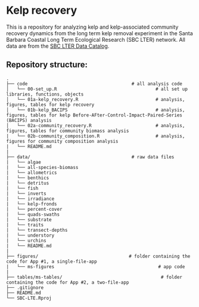 # Kelp recovery

This is a repository for analyzing kelp and kelp-associated community recovery dynamics from the long term kelp removal experiment in the Santa Barbara Coastal Long Term Ecological Research (SBC LTER) network. All data are from the [SBC LTER Data Catalog](https://sbclter.msi.ucsb.edu/data/catalog/).

## Repository structure:

    .
    ├── code                                       # all analysis code
    │   └── 00-set_up.R                                     # all set up libraries, functions, objects  
    │   └── 01a-kelp_recovery.R                             # analysis, figures, tables for kelp recovery
    │   └── 01b-kelp_BACIPS                                 # analysis, figures, tables for kelp Before-AFter-Control-Impact-Paired-Series (BACIPS) analysis
    │   └── 02a-community_recovery.R                        # analysis, figures, tables for community biomass analysis
    |   └── 02b-community_composition.R                     # analysis, figures for community composition analysis
    |   └── README.md
    |
    ├── data/                                      # raw data files
    |   └── algae                                          
    |   └── all-species-biomass
    |   └── allometrics
    |   └── benthics
    |   └── detritus
    |   └── fish
    |   └── inverts
    |   └── irradiance
    |   └── kelp-fronds
    |   └── percent-cover
    |   └── quads-swaths
    |   └── substrate
    |   └── traits
    |   └── transect-depths
    |   └── understory
    |   └── urchins
    |   └── README.md  
    |
    ├── figures/                                  # folder containing the code for App #1, a single-file-app 
    |   └── ms-figures                                       # app code
    |    
    ├── tables/ms-tables/                                     # folder containing the code for App #2, a two-file-app 
    ├── .gitignore        
    ├── README.md
    └── SBC-LTE.Rproj






